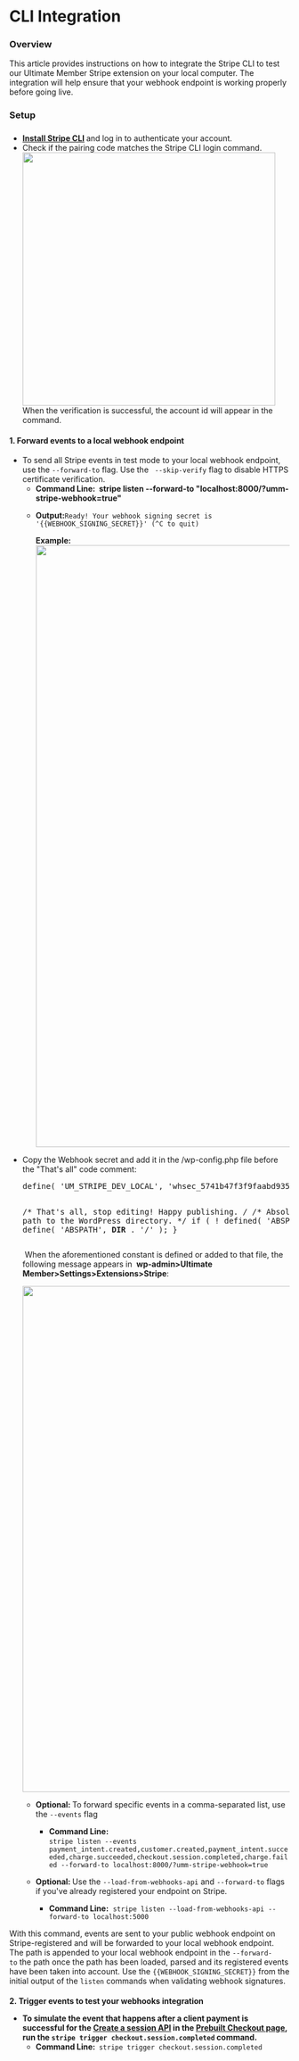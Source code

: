 # CLI Integration
<h3>Overview</h3><p>
	This article provides instructions on how to integrate the Stripe CLI to test our Ultimate Member Stripe extension on your local computer. The integration will help&nbsp;ensure that your webhook endpoint is working properly before going live.&nbsp;</p><h3>Setup</h3><h3></h3><ul>
	
<li><strong><a href="https://stripe.com/docs/stripe-cli">Install Stripe CLI</a> </strong>and log in&nbsp;to authenticate your account.
	</li>	
<li>	<img class="noBdr" src="https://s3.amazonaws.com/helpscout.net/docs/assets/561c96629033600a7a36d662/images/6493fc42885de842a5d8c9e1/file-TuXnARK8wV.png" alt="" style="display: block; margin: auto;">Check if the pairing code matches the Stripe CLI login command.&nbsp;
	<img class="noBdr" src="https://s3.amazonaws.com/helpscout.net/docs/assets/561c96629033600a7a36d662/images/6493fd06885de842a5d8c9e3/file-giMVkHREeh.png" style="width: 453.778px;" alt="">When&nbsp;the verification is successful, the account id will appear in the command.
	<img class="noBdr" src="https://s3.amazonaws.com/helpscout.net/docs/assets/561c96629033600a7a36d662/images/649432b11c43322e9690de73/file-pMzTADIQTF.png" alt="">
	</li></ul><h4>1. Forward events to a local webhook endpoint</h4><ul>
	
<li>To send all Stripe events in test mode to your local webhook endpoint, use the <code>--forward-to</code> flag. Use the <code> --skip-verify</code> flag to disable HTTPS certificate verification.
	
<ul>
		
<li><strong>Command Line: &nbsp;</strong><strong>stripe listen --forward-to "localhost:8000/?umm-stripe-webhook=true"</strong></li>		
<li>
		
<p>
			<strong>Output:</strong><code style="">Ready! Your webhook signing secret is '{{WEBHOOK_SIGNING_SECRET}}' (^C to quit)</code>
		</p><p>
			<strong>
			</strong>
		</p><p>
			<strong>
			<strong>Example:<img class="noBdr" src="https://s3.amazonaws.com/helpscout.net/docs/assets/561c96629033600a7a36d662/images/649434c9c5d2b53344e729ae/file-rBgBPcK9Lo.png" style="width: 1078.78px;" alt=""></strong></strong>
		</p></li>	</ul></li>	
<li>Copy the Webhook secret and add it in the /wp-config.php file before the "That's all" code comment:&nbsp;&nbsp;</li>
	<pre>define( 'UM_STRIPE_DEV_LOCAL', 'whsec_5741b47f3f9faabd935713136e08a47e3f6e7d3b78e501787e9891838d2' );

/* That's all, stop editing! Happy publishing. */
/** Absolute path to the WordPress directory. */
if ( ! defined( 'ABSPATH' ) ) { 
    define( 'ABSPATH', __DIR__ . '/' );
}
	</pre><p>
		&nbsp;When the aforementioned constant is defined or added to that file, the following message appears in&nbsp; 
		<strong>wp-admin&gt;Ultimate Member&gt;Settings&gt;Extensions&gt;Stripe</strong>:<br>
	</p><p>
		<img class="noBdr" src="https://s3.amazonaws.com/helpscout.net/docs/assets/561c96629033600a7a36d662/images/649454351c43322e9690deab/file-8qLOCDnCB4.png" style="width: 906.778px;" alt="">
	</p><ul>
		
<li>
		
<p style="">
			<strong style="font-weight: bold;">Optional:&nbsp;</strong>To forward specific events in a comma-separated list, use the <code style="">--events</code> flag
		</p><p style="font-weight: bold;">
		</p><ul>
			
<li><strong>Command Line: </strong><br>
			<be style=""><code style="">stripe listen --events payment_intent.created,customer.created,payment_intent.succeeded,charge.succeeded,checkout.session.completed,charge.failed --forward-to localhost:8000/?umm-stripe-webhook=true</code></be></li>			<strong></strong>
		</ul></li>		
<p style="font-weight: bold;">
		</p><p style="font-weight: bold;">
			<strong></strong>
		</p><p style="font-weight: bold;">
		</p><li>
		
<p style="">
			<strong>Optional:&nbsp;</strong>Use the <code style="">--load-from-webhooks-api</code> and&nbsp;<code style="">--forward-to</code> flags if you've already registered your endpoint on Stripe.
		</p><ul>
			
<li><strong>Command Line:</strong>&nbsp;<be>
			<code>stripe listen --load-from-webhooks-api --forward-to localhost:5000</code></be></li>		</ul></li>	</ul><p>
		<strong>
		<strong>	</strong>
		</strong>
	</p><p>
		<strong>	</strong>
	</p></ul><p>
	With this command, events are&nbsp;sent to your public&nbsp;webhook endpoint on Stripe-registered and&nbsp;will be forwarded to your local webhook endpoint. The path is appended to your local webhook endpoint in the 
	<code style="">--forward-to</code>&nbsp;the path once the path has been loaded, parsed and its registered events have been taken into account. Use the 
	<code style="">{{WEBHOOK_SIGNING_SECRET}}</code> from the initial output of the <code style="">listen</code> commands when&nbsp;validating webhook signatures.</p><h4><strong>2.&nbsp;Trigger events to test your webhooks integration<br><ul>
	
<li><span style="background-color: initial;">To simulate the event that happens after a client payment is successful for the <a href="https://stripe.com/docs/api/checkout/sessions/create">Create a session API</a> in the <a href="https://stripe.com/docs/checkout/quickstart">Prebuilt Checkout page</a>, run the <code>stripe trigger checkout.session.completed</code> command.</span>
	
<ul>
		
<li><span style="background-color: initial;">
		<div style="">
			Command Line:&nbsp;
			<code style="font-weight: normal;">stripe trigger checkout.session.completed</code>
		</div></span></li>	</ul></li></ul></strong><p><strong></strong></p><p>
	<strong></strong></p><p>
	<strong></strong></p><p>
	<strong></strong></p><p>
	<strong></strong></p><p>
	<strong></strong></p><p>
	<strong></strong></p><p>
	<strong></strong></p><p>
	<strong></strong></p><p>
	<strong></strong></p><p>
	<strong></strong></p><p>
	<strong></strong></p><p>
	<strong></strong></p><p>
	<strong></strong></p><p>
	<strong></strong></p><p>
	<strong></strong></p><p>
	<strong></strong></p><p>
	<strong></strong></p><p>
	<strong></strong></p><p>
	<strong></strong></p><p>
	<strong></strong></p><p>
	<strong></strong></p><p>
	<strong></strong></p><p>
	<strong></strong></p><p>
	<strong></strong></p><p>
	<strong></strong></p><p>
	<strong></strong></p><p>
	<strong></strong></p><p>
	<strong></strong></p><p>
	<strong></strong></p><p>
	<strong></strong></p><p>
	<strong></strong></p><p>
	<strong></strong></p><p>
	<strong></strong></p><p>
	<strong></strong></p></h4>
